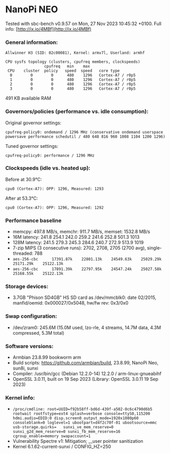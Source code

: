 # NanoPi NEO

Tested with sbc-bench v0.9.57 on Mon, 27 Nov 2023 10:45:32 +0100. Full info: [http://ix.io/4MBf](http://ix.io/4MBf)

### General information:

    Allwinner H3 (SID: 02c00081), Kernel: armv7l, Userland: armhf
    
    CPU sysfs topology (clusters, cpufreq members, clockspeeds)
                     cpufreq   min    max
     CPU    cluster  policy   speed  speed   core type
      0        0        0      480    1296   Cortex-A7 / r0p5
      1        0        0      480    1296   Cortex-A7 / r0p5
      2        0        0      480    1296   Cortex-A7 / r0p5
      3        0        0      480    1296   Cortex-A7 / r0p5

491 KB available RAM

### Governors/policies (performance vs. idle consumption):

Original governor settings:

    cpufreq-policy0: ondemand / 1296 MHz (conservative ondemand userspace powersave performance schedutil / 480 648 816 960 1008 1104 1200 1296)

Tuned governor settings:

    cpufreq-policy0: performance / 1296 MHz

### Clockspeeds (idle vs. heated up):

Before at 30.9°C:

    cpu0 (Cortex-A7): OPP: 1296, Measured: 1293 

After at 53.3°C:

    cpu0 (Cortex-A7): OPP: 1296, Measured: 1292 

### Performance baseline

  * memcpy: 497.8 MB/s, memchr: 911.7 MB/s, memset: 1532.8 MB/s
  * 16M latency: 241.8 254.1 242.0 259.2 241.6 252.8 501.3 1013 
  * 128M latency: 241.5 279.3 245.3 284.6 240.7 272.9 513.9 1019 
  * 7-zip MIPS (3 consecutive runs): 2702, 2708, 2705 (2700 avg), single-threaded: 788
  * `aes-256-cbc      17391.87k    22801.13k    24549.63k    25029.29k    25171.29k    25122.13k`
  * `aes-256-cbc      17891.39k    22797.95k    24547.24k    25027.58k    25168.55k    25122.13k`

### Storage devices:

  * 3.7GB "Phison SD4GB" HS SD card as /dev/mmcblk0: date 02/2015, manfid/oemid: 0x000027/0x5048, hw/fw rev: 0x3/0x0

### Swap configuration:

  * /dev/zram0: 245.6M (15.0M used, lzo-rle, 4 streams, 14.7M data, 4.3M compressed, 5.3M total)

### Software versions:

  * Armbian 23.8.99 bookworm arm
  * Build scripts: https://github.com/armbian/build, 23.8.99, NanoPi Neo, sun8i, sunxi
  * Compiler: /usr/bin/gcc (Debian 12.2.0-14) 12.2.0 / arm-linux-gnueabihf
  * OpenSSL 3.0.11, built on 19 Sep 2023 (Library: OpenSSL 3.0.11 19 Sep 2023)    

### Kernel info:

  * `/proc/cmdline: root=UUID=f92b58ff-bd6d-439f-a502-0c6c4790d6b5 rootwait rootfstype=ext4 splash=verbose console=ttyS0,115200 hdmi.audio=EDID:0 disp.screen0_output_mode=1920x1080p60 consoleblank=0 loglevel=1 ubootpart=d4f2c70f-01 ubootsource=mmc usb-storage.quirks=   sunxi_ve_mem_reserve=0 sunxi_g2d_mem_reserve=0 sunxi_fb_mem_reserve=16 cgroup_enable=memory swapaccount=1`
  * Vulnerability Spectre v1:           Mitigation; __user pointer sanitization
  * Kernel 6.1.62-current-sunxi / CONFIG_HZ=250
